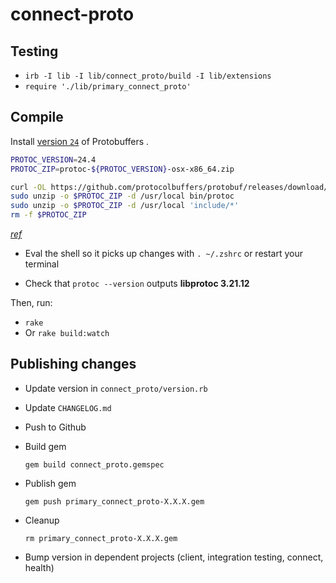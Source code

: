 # connect-proto

## Testing

- `irb -I lib -I lib/connect_proto/build -I lib/extensions`
- `require './lib/primary_connect_proto'`

## Compile

Install [version `24`](https://github.com/protocolbuffers/protobuf/releases/tag/v24.4) of Protobuffers .

```bash
PROTOC_VERSION=24.4
PROTOC_ZIP=protoc-${PROTOC_VERSION}-osx-x86_64.zip

curl -OL https://github.com/protocolbuffers/protobuf/releases/download/v$PROTOC_VERSION/$PROTOC_ZIP
sudo unzip -o $PROTOC_ZIP -d /usr/local bin/protoc
sudo unzip -o $PROTOC_ZIP -d /usr/local 'include/*'
rm -f $PROTOC_ZIP
```
[_ref_](https://google.github.io/proto-lens/installing-protoc.html)

- Eval the shell so it picks up changes with `. ~/.zshrc` or restart your terminal

- Check that `protoc --version` outputs **libprotoc 3.21.12**

Then, run:

- `rake`
- Or `rake build:watch`

## Publishing changes

- Update version in `connect_proto/version.rb`
- Update `CHANGELOG.md`
- Push to Github
- Build gem

  ```
  gem build connect_proto.gemspec
  ```

- Publish gem

  ```
  gem push primary_connect_proto-X.X.X.gem
  ```

- Cleanup

  ```
  rm primary_connect_proto-X.X.X.gem
  ```

- Bump version in dependent projects (client, integration testing, connect, health)
